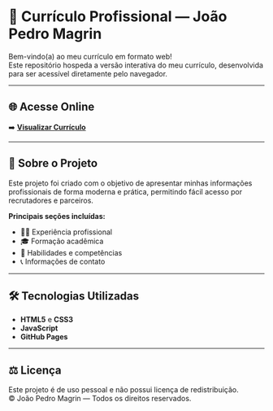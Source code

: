 # 💼 Currículo Profissional — João Pedro Magrin

Bem-vindo(a) ao meu currículo em formato web!  
Este repositório hospeda a versão interativa do meu currículo, desenvolvida para ser acessível diretamente pelo navegador.

---

## 🌐 Acesse Online

➡️ **[Visualizar Currículo](https://jpmfho22.github.io/curriculo/)**  

---

## 🧭 Sobre o Projeto

Este projeto foi criado com o objetivo de apresentar minhas informações profissionais de forma moderna e prática, permitindo fácil acesso por recrutadores e parceiros.

**Principais seções incluídas:**
- 🧑‍💼 Experiência profissional  
- 🎓 Formação acadêmica  
- 🧠 Habilidades e competências  
- 📞 Informações de contato  

---

## 🛠️ Tecnologias Utilizadas

- **HTML5** e **CSS3**
- **JavaScript**
- **GitHub Pages**


---

## ⚖️ Licença

Este projeto é de uso pessoal e não possui licença de redistribuição.  
© João Pedro Magrin — Todos os direitos reservados.

